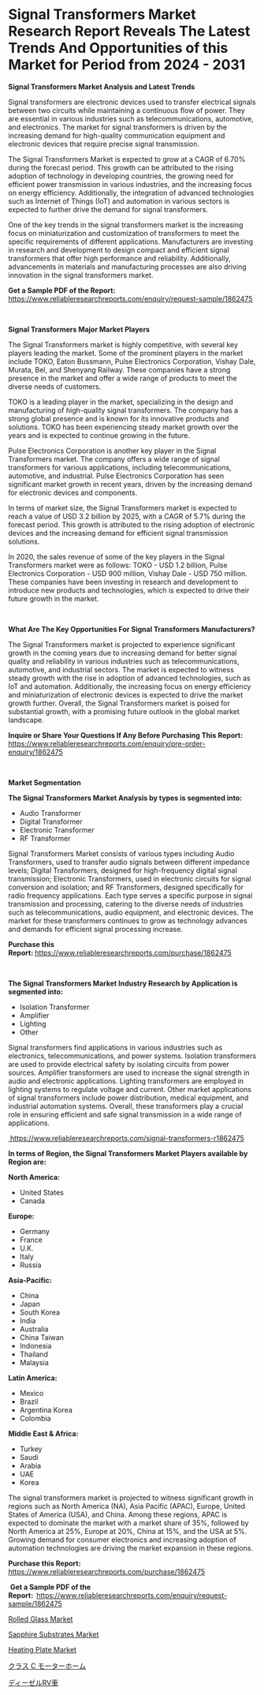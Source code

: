 <p><h1>Signal Transformers Market Research Report Reveals The Latest Trends And Opportunities of this Market for Period from 2024 - 2031</h1></p><p><strong>Signal Transformers Market Analysis and Latest Trends</strong></p>
<p><p>Signal transformers are electronic devices used to transfer electrical signals between two circuits while maintaining a continuous flow of power. They are essential in various industries such as telecommunications, automotive, and electronics. The market for signal transformers is driven by the increasing demand for high-quality communication equipment and electronic devices that require precise signal transmission.</p><p>The Signal Transformers Market is expected to grow at a CAGR of 6.70% during the forecast period. This growth can be attributed to the rising adoption of technology in developing countries, the growing need for efficient power transmission in various industries, and the increasing focus on energy efficiency. Additionally, the integration of advanced technologies such as Internet of Things (IoT) and automation in various sectors is expected to further drive the demand for signal transformers.</p><p>One of the key trends in the signal transformers market is the increasing focus on miniaturization and customization of transformers to meet the specific requirements of different applications. Manufacturers are investing in research and development to design compact and efficient signal transformers that offer high performance and reliability. Additionally, advancements in materials and manufacturing processes are also driving innovation in the signal transformers market.</p></p>
<p><strong>Get a Sample PDF of the Report:&nbsp;</strong> <a href="https://www.reliableresearchreports.com/enquiry/request-sample/1862475">https://www.reliableresearchreports.com/enquiry/request-sample/1862475</a></p>
<p>&nbsp;</p>
<p><strong>Signal Transformers Major Market Players</strong></p>
<p><p>The Signal Transformers market is highly competitive, with several key players leading the market. Some of the prominent players in the market include TOKO, Eaton Bussmann, Pulse Electronics Corporation, Vishay Dale, Murata, Bel, and Shenyang Railway. These companies have a strong presence in the market and offer a wide range of products to meet the diverse needs of customers.</p><p>TOKO is a leading player in the market, specializing in the design and manufacturing of high-quality signal transformers. The company has a strong global presence and is known for its innovative products and solutions. TOKO has been experiencing steady market growth over the years and is expected to continue growing in the future.</p><p>Pulse Electronics Corporation is another key player in the Signal Transformers market. The company offers a wide range of signal transformers for various applications, including telecommunications, automotive, and industrial. Pulse Electronics Corporation has seen significant market growth in recent years, driven by the increasing demand for electronic devices and components.</p><p>In terms of market size, the Signal Transformers market is expected to reach a value of USD 3.2 billion by 2025, with a CAGR of 5.7% during the forecast period. This growth is attributed to the rising adoption of electronic devices and the increasing demand for efficient signal transmission solutions.</p><p>In 2020, the sales revenue of some of the key players in the Signal Transformers market were as follows: TOKO - USD 1.2 billion, Pulse Electronics Corporation - USD 900 million, Vishay Dale - USD 750 million. These companies have been investing in research and development to introduce new products and technologies, which is expected to drive their future growth in the market.</p></p>
<p>&nbsp;</p>
<p><strong>What Are The Key Opportunities For Signal Transformers Manufacturers?</strong></p>
<p><p>The Signal Transformers market is projected to experience significant growth in the coming years due to increasing demand for better signal quality and reliability in various industries such as telecommunications, automotive, and industrial sectors. The market is expected to witness steady growth with the rise in adoption of advanced technologies, such as IoT and automation. Additionally, the increasing focus on energy efficiency and miniaturization of electronic devices is expected to drive the market growth further. Overall, the Signal Transformers market is poised for substantial growth, with a promising future outlook in the global market landscape.</p></p>
<p><strong>Inquire or Share Your Questions If Any Before Purchasing This Report:</strong> <a href="https://www.reliableresearchreports.com/enquiry/pre-order-enquiry/1862475">https://www.reliableresearchreports.com/enquiry/pre-order-enquiry/1862475</a></p>
<p>&nbsp;</p>
<p><strong>Market Segmentation</strong></p>
<p><strong>The Signal Transformers Market Analysis by types is segmented into:</strong></p>
<p><ul><li>Audio Transformer</li><li>Digital Transformer</li><li>Electronic Transformer</li><li>RF Transformer</li></ul></p>
<p><p>Signal Transformers Market consists of various types including Audio Transformers, used to transfer audio signals between different impedance levels; Digital Transformers, designed for high-frequency digital signal transmission; Electronic Transformers, used in electronic circuits for signal conversion and isolation; and RF Transformers, designed specifically for radio frequency applications. Each type serves a specific purpose in signal transmission and processing, catering to the diverse needs of industries such as telecommunications, audio equipment, and electronic devices. The market for these transformers continues to grow as technology advances and demands for efficient signal processing increase.</p></p>
<p><strong>Purchase this Report:&nbsp;</strong><a href="https://www.reliableresearchreports.com/purchase/1862475">https://www.reliableresearchreports.com/purchase/1862475</a></p>
<p>&nbsp;</p>
<p><strong>The Signal Transformers Market Industry Research by Application is segmented into:</strong></p>
<p><ul><li>Isolation Transformer</li><li>Amplifier</li><li>Lighting</li><li>Other</li></ul></p>
<p><p>Signal transformers find applications in various industries such as electronics, telecommunications, and power systems. Isolation transformers are used to provide electrical safety by isolating circuits from power sources. Amplifier transformers are used to increase the signal strength in audio and electronic applications. Lighting transformers are employed in lighting systems to regulate voltage and current. Other market applications of signal transformers include power distribution, medical equipment, and industrial automation systems. Overall, these transformers play a crucial role in ensuring efficient and safe signal transmission in a wide range of applications.</p></p>
<p><a href="https://www.reliableresearchreports.com/signal-transformers-r1862475">&nbsp;https://www.reliableresearchreports.com/signal-transformers-r1862475</a></p>
<p><strong>In terms of Region, the Signal Transformers Market Players available by Region are:</strong></p>
<p>
    <p> <strong> North America: </strong>
        <ul>
            <li>United States</li>
            <li>Canada</li>
        </ul>
        </p> 
    <p> <strong> Europe: </strong>
        <ul>
            <li>Germany</li>
            <li>France</li>
            <li>U.K.</li>
            <li>Italy</li>
            <li>Russia</li>
        </ul>
        </p> 
    <p> <strong> Asia-Pacific: </strong>
        <ul>
            <li>China</li>
            <li>Japan</li>
            <li>South Korea</li>
            <li>India</li>
            <li>Australia</li>
            <li>China Taiwan</li>
            <li>Indonesia</li>
            <li>Thailand</li>
            <li>Malaysia</li>
        </ul>
        </p> 
    <p> <strong> Latin America: </strong>
        <ul>
            <li>Mexico</li>
            <li>Brazil</li>
            <li>Argentina Korea</li>
            <li>Colombia</li>
        </ul>
        </p> 
    <p> <strong> Middle East & Africa: </strong>
        <ul>
            <li>Turkey</li>
            <li>Saudi</li>
            <li>Arabia</li>
            <li>UAE</li>
            <li>Korea</li>
        </ul>
    </p>
    </p>
<p><p>The signal transformers market is projected to witness significant growth in regions such as North America (NA), Asia Pacific (APAC), Europe, United States of America (USA), and China. Among these regions, APAC is expected to dominate the market with a market share of 35%, followed by North America at 25%, Europe at 20%, China at 15%, and the USA at 5%. Growing demand for consumer electronics and increasing adoption of automation technologies are driving the market expansion in these regions.</p></p>
<p><strong>Purchase this Report: </strong><a href="https://www.reliableresearchreports.com/purchase/1862475">https://www.reliableresearchreports.com/purchase/1862475</a></p>
<p>&nbsp;<strong>Get a Sample PDF of the Report:&nbsp;&nbsp;</strong><a href="https://www.reliableresearchreports.com/enquiry/request-sample/1862475">https://www.reliableresearchreports.com/enquiry/request-sample/1862475</a></p>
<p><strong></strong></p>
<p><p><a href="https://issuu.com/reportprime-2/docs/rolled-glass-market-size-2030.pptx">Rolled Glass Market</a></p><p><a href="https://issuu.com/reportprime-2/docs/sapphire-substrates-market-size-2030.pptx">Sapphire Substrates Market</a></p><p><a href="https://github.com/ruddyyedelwadw/Market-Research-Report-List-2/blob/main/heating-plate-market.md">Heating Plate Market</a></p><p><a href="https://github.com/moulafa/Market-Research-Report-List-1/blob/main/686412921675.md">クラス C モーターホーム</a></p><p><a href="https://github.com/SantosDicki04/Market-Research-Report-List-1/blob/main/364040521676.md">ディーゼルRV車</a></p></p>